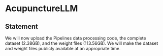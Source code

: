 # AcupunctureLLM
## Statement
We will now upload the Pipelines data processing code, the complete dataset (2.38GB), and the weight files (113.56GB). We will make the dataset and weight files publicly available at an appropriate time.

